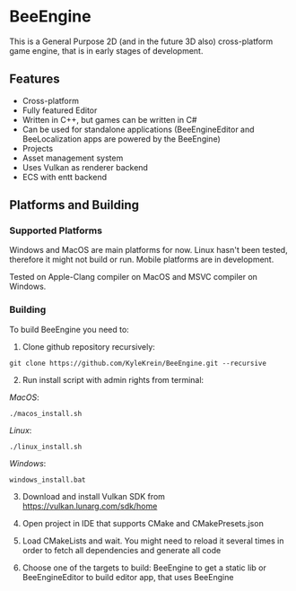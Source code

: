 # BeeEngine
This is a General Purpose 2D (and in the future 3D also) cross-platform game engine, that is in early stages of development.

## Features

- Cross-platform
- Fully featured Editor
- Written in C++, but games can be written in C#
- Can be used for standalone applications (BeeEngineEditor and BeeLocalization apps are powered by the BeeEngine)
- Projects
- Asset management system
- Uses Vulkan as renderer backend
- ECS with entt backend

## Platforms and Building

### Supported Platforms
Windows and MacOS are main platforms for now. Linux hasn't been tested, therefore it might not build or run. Mobile platforms are in development.

Tested on Apple-Clang compiler on MacOS and MSVC compiler on Windows.

### Building
To build BeeEngine you need to:
1) Clone github repository recursively:
~~~
git clone https://github.com/KyleKrein/BeeEngine.git --recursive
~~~
2) Run install script with admin rights from terminal:

*MacOS*:
~~~
./macos_install.sh
~~~
*Linux*:
~~~
./linux_install.sh
~~~
*Windows*:
~~~
windows_install.bat
~~~

3) Download and install Vulkan SDK from https://vulkan.lunarg.com/sdk/home

4) Open project in IDE that supports CMake and CMakePresets.json

5) Load CMakeLists and wait. You might need to reload it several times in order to fetch all dependencies and generate all code

6) Choose one of the targets to build: BeeEngine to get a static lib or BeeEngineEditor to build editor app, that uses BeeEngine